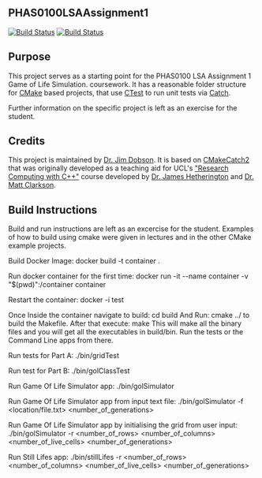 PHAS0100LSAAssignment1
------------------

[![Build Status](https://travis-ci.com/[USERNAME]/PHAS0100LSAAssignment1.svg?branch=master)](https://travis-ci.com/[USERNAME]/PHAS0100LSAAssignment1)
[![Build Status](https://ci.appveyor.com/api/projects/status/[APPVEYOR_ID]/branch/master)](https://ci.appveyor.com/project/[USERNAME]/PHAS0100LSAAssignment1)


Purpose
-------

This project serves as a starting point for the PHAS0100 LSA Assignment 1 Game of Life Simulation. coursework. It has a reasonable folder structure for [CMake](https://cmake.org/) based projects,
that use [CTest](https://cmake.org/) to run unit tests via [Catch](https://github.com/catchorg/Catch2). 

Further information on the specific project is left as an exercise for the student.


Credits
-------

This project is maintained by [Dr. Jim Dobson](https://www.ucl.ac.uk/physics-astronomy/people/dr-jim-dobson). It is based on [CMakeCatch2](https://github.com/UCL/CMakeCatch2.git) that was originally developed as a teaching aid for UCL's ["Research Computing with C++"](http://rits.github-pages.ucl.ac.uk/research-computing-with-cpp/)
course developed by [Dr. James Hetherington](http://www.ucl.ac.uk/research-it-services/people/james)
and [Dr. Matt Clarkson](https://iris.ucl.ac.uk/iris/browse/profile?upi=MJCLA42).


Build Instructions
------------------

Build and run instructions are left as an excercise for the student. Examples of how to build using cmake were given in lectures and in the other CMake example projects. 

Build Docker Image:
docker build -t container .

Run docker container for the first time:
docker run -it --name container -v "$(pwd)":/container container

Restart the container:
docker -i test

Once Inside the container navigate to build:
cd build 
And Run:
cmake ../
to build the Makefile. After that execute:
make
This will make all the binary files and you will get all the executables in build/bin.
Run the tests or the Command Line apps from there.

Run tests for Part A:
./bin/gridTest

Run test for Part B:
./bin/golClassTest

Run Game Of Life Simulator app:
./bin/golSimulator

Run Game Of Life Simulator app from input text file:
./bin/golSimulator -f <location/file.txt> <number_of_generations>

Run Game Of Life Simulator app by initialising the grid from user input:
./bin/golSimulator -r <number_of_rows> <number_of_columns> <number_of_live_cells> <number_of_generations>

Run Still Lifes app:
./bin/stillLifes -r <number_of_rows> <number_of_columns> <number_of_live_cells> <number_of_generations>